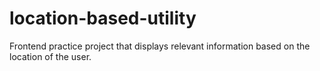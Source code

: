 # location-based-utility
Frontend practice project that displays relevant information based on the location of the user.

